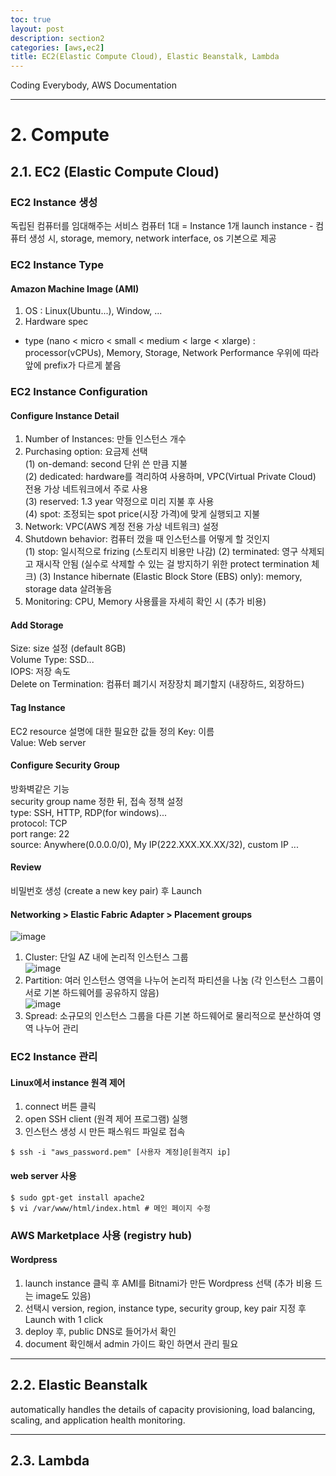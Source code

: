 ```yaml
---
toc: true
layout: post
description: section2
categories: [aws,ec2]
title: EC2(Elastic Compute Cloud), Elastic Beanstalk, Lambda
---
```


Coding Everybody, AWS Documentation

---

# 2. Compute

## 2.1. EC2 (Elastic Compute Cloud)  

### EC2 Instance 생성  
 독립된 컴퓨터를 임대해주는 서비스
 컴퓨터 1대 = Instance 1개
 launch instance - 컴퓨터 생성 시, storage, memory, network interface, os 기본으로 제공

### EC2 Instance Type  

#### Amazon Machine Image (AMI)  
1) OS : Linux(Ubuntu...), Window, ...
2) Hardware spec
- type (nano < micro < small < medium < large < xlarge) : processor(vCPUs), Memory, Storage, Network Performance 우위에 따라 앞에 prefix가 다르게 붙음

### EC2 Instance Configuration  

#### Configure Instance Detail  
1) Number of Instances: 만들 인스턴스 개수  
2) Purchasing option: 요금제 선택  
 (1) on-demand: second 단위 쓴 만큼 지불  
 (2) dedicated: hardware를 격리하여 사용하며, VPC(Virtual Private Cloud) 전용 가상 네트워크에서 주로 사용  
 (3) reserved: 1.3 year 약정으로 미리 지불 후 사용  
 (4) spot: 조정되는 spot price(시장 가격)에 맞게 실행되고 지불  
3) Network: VPC(AWS 계정 전용 가상 네트워크) 설정  
4) Shutdown behavior: 컴퓨터 껐을 때 인스턴스를 어떻게 할 것인지  
 (1) stop: 일시적으로 frizing (스토리지 비용만 나감)
 (2) terminated: 영구 삭제되고 재시작 안됨 (실수로 삭제할 수 있는 걸 방지하기 위한 protect termination 체크)
 (3) Instance hibernate (Elastic Block Store (EBS) only): memory, storage data 살려놓음
5) Monitoring: CPU, Memory 사용률을 자세히 확인 시 (추가 비용)    

#### Add Storage   
Size: size 설정 (default 8GB)  
Volume Type: SSD...  
IOPS: 저장 속도  
Delete on Termination: 컴퓨터 폐기시 저장장치 폐기할지 (내장하드, 외장하드)  

#### Tag Instance  
EC2 resource 설명에 대한 필요한 값들 정의
Key: 이름  
Value: Web server  

#### Configure Security Group  
방화벽같은 기능  
security group name 정한 뒤, 접속 정책 설정  
type: SSH, HTTP, RDP(for windows)...  
protocol: TCP  
port range: 22  
source: Anywhere(0.0.0.0/0), My IP(222.XXX.XX.XX/32), custom IP ...  

#### Review  
비밀번호 생성 (create a new key pair) 후 Launch  



#### Networking > Elastic Fabric Adapter > Placement groups
  
![image](https://user-images.githubusercontent.com/83441376/141393807-ea41ad29-03e7-4e83-bcd9-549c193a4183.png)  
1) Cluster: 단일 AZ 내에 논리적 인스턴스 그룹  
![image](https://user-images.githubusercontent.com/83441376/141393813-d43a09c0-abfb-4869-9233-a80f682dfaeb.png)  
2) Partition: 여러 인스턴스 영역을 나누어 논리적 파티션을 나눔 (각 인스턴스 그룹이 서로 기본 하드웨어를 공유하지 않음)  
![image](https://user-images.githubusercontent.com/83441376/141393778-54c49f6d-6a49-4780-b019-0b4b6ce1040b.png)  
3) Spread: 소규모의 인스턴스 그룹을 다른 기본 하드웨어로 물리적으로 분산하여 영역 나누어 관리  


### EC2 Instance 관리  

#### Linux에서 instance 원격 제어  
1) connect 버튼 클릭  
2) open SSH client (원격 제어 프로그램) 실행  
3) 인스턴스 생성 시 만든 패스워드 파일로 접속  
```
$ ssh -i "aws_password.pem" [사용자 계정]@[원격지 ip]
```

#### web server 사용
```
$ sudo gpt-get install apache2
$ vi /var/www/html/index.html # 메인 페이지 수정
```

### AWS Marketplace 사용 (registry hub)

#### Wordpress
1) launch instance 클릭 후 AMI를 Bitnami가 만든 Wordpress 선택 (추가 비용 드는 image도 있음)  
2) 선택시  version, region, instance type, security group, key pair 지정 후 Launch with 1 click  
3) deploy 후, public DNS로 들어가서 확인
4) document 확인해서 admin 가이드 확인 하면서 관리 필요   
  




---

## 2.2. Elastic Beanstalk
automatically handles the details of capacity provisioning, load balancing, scaling, and application health monitoring.  




---

## 2.3. Lambda





 
 
 
 
